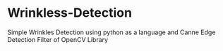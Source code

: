 # Wrinkless-Detection
 Simple Wrinkles Detection using python as a language and Canne Edge Detection Filter of OpenCV Library
